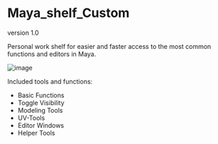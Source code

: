 # Maya_shelf_Custom
version 1.0

Personal work shelf for easier and faster access to the most common functions and editors in Maya.

![image](https://github.com/ThomasSchienagel/Maya_shelf_Custom/assets/135319899/9fbc6524-7400-4456-98de-0ef7658a7c01)

Included tools and functions:
- Basic Functions
- Toggle Visibility 
- Modeling Tools
- UV-Tools
- Editor Windows
- Helper Tools
